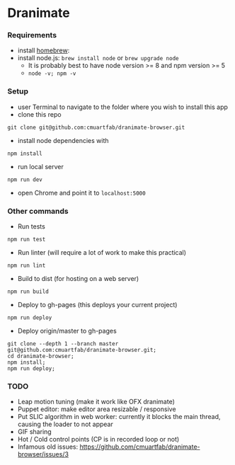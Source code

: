 # Dranimate

### Requirements
- install [homebrew](https://brew.sh/):
- install node.js: `brew install node` or `brew upgrade node`
  - It is probably best to have node version >= 8 and npm version >= 5
  - `node -v; npm -v`

### Setup
- user Terminal to navigate to the folder where you wish to install this app
- clone this repo
```
git clone git@github.com:cmuartfab/dranimate-browser.git
```

- install node dependencies with
```
npm install
```

- run local server
```
npm run dev
```

- open Chrome and point it to `localhost:5000`

### Other commands
- Run tests
```
npm run test
```
- Run linter (will require a lot of work to make this practical)
```
npm run lint
```
- Build to dist (for hosting on a web server)
```
npm run build
```
- Deploy to gh-pages (this deploys your current project)
```
npm run deploy
```
- Deploy origin/master to gh-pages
```
git clone --depth 1 --branch master git@github.com:cmuartfab/dranimate-browser.git;
cd dranimate-browser;
npm install;
npm run deploy;
```

### TODO
* Leap motion tuning (make it work like OFX dranimate)
* Puppet editor: make editor area resizable / responsive
* Put SLIC algorithm in web worker: currently it blocks the main thread, causing the loader to not appear
* GIF sharing
* Hot / Cold control points (CP is in recorded loop or not)
* Infamous old issues: https://github.com/cmuartfab/dranimate-browser/issues/3
